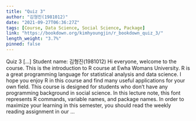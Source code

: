 ```yaml
---
title: "Quiz 3"
author: "김형진(1981012)"
date: "2021-09-27T06:36:27Z"
tags: [Course, Data Science, Social Science, Package]
link: "https://bookdown.org/kimhyoungjin/r_bookdown_quiz_3/"
length_weight: "3.7%"
pinned: false
---
```


Quiz 3 [...] Student name: 김형진(1981012) Hi everyone, welcome to the course. This is the introduction to R course at Ewha Womans University. R is a great programming language for statistical analysis and data science. I hope you enjoy R in this course and find many useful applications for your own field. This course is designed for students who don’t have any programming background in social science. In this lecture note, this font represents R commands, variable names, and package names. In order to maximize your learning in this semester, you should read the weekly reading assignment in our  ...

